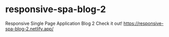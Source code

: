 # responsive-spa-blog-2
Responsive Single Page Application Blog 2 
Check it out! https://responsive-spa-blog-2.netlify.app/
